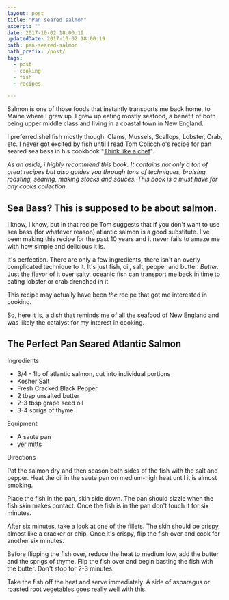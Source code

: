 ```yaml
---
layout: post
title: "Pan seared salmon"
excerpt: ""
date: 2017-10-02 18:00:19
updatedDate: 2017-10-02 18:00:19
path: pan-seared-salmon
path_prefix: /post/
tags:
  - post
  - cooking
  - fish
  - recipes

---
```


Salmon is one of those foods that instantly transports me back home, to Maine where I grew up. I grew up eating mostly seafood, a benefit of both being upper middle class and living in a coastal town in New England.

I preferred shellfish mostly though. Clams, Mussels, Scallops, Lobster, Crab, etc. I never got excited by fish until I read Tom Colicchio's recipe for pan seared sea bass in his cookbook "<a href="http://amzn.to/2rvyL5r" target="_blank" rel="noopener noreferrer">Think like a chef</a>".

_As an aside, i highly recommend this book. It contains not only a ton of great recipes but also guides you through tons of techniques, braising, roasting, searing, making stocks and sauces. This book is a must have for any cooks collection._
## Sea Bass? This is supposed to be about salmon.

I know, I know, but in that recipe Tom suggests that if you don't want to use sea bass (for whatever reason) atlantic salmon is a good substitute. I've been making this recipe for the past 10 years and it never fails to amaze me with how simple and delicious it is.

It's perfection. There are only a few ingredients, there isn't an overly complicated technique to it. It's just fish, oil, salt, pepper and butter. *Butter.* Just the flavor of it over salty, oceanic fish can transport me back in time to eating lobster or crab drenched in it.

This recipe may actually have been *the* recipe that got me interested in cooking.

So, here it is, a dish that reminds me of all the seafood of New England and was likely the catalyst for my interest in cooking.
## The Perfect Pan Seared Atlantic Salmon

Ingredients

- 3/4 - 1lb of atlantic salmon, cut into individual portions
- Kosher Salt
- Fresh Cracked Black Pepper
- 2 tbsp unsalted butter
- 2-3 tbsp grape seed oil
- 3-4 sprigs of thyme

Equipment

- A saute pan
- yer mitts

Directions

Pat the salmon dry and then season both sides of the fish with the salt and pepper. Heat the oil in the saute pan on medium-high heat until it is almost smoking.

Place the fish in the pan, skin side down. The pan should sizzle when the fish skin makes contact. Once the fish is in the pan don't touch it for six minutes.

After six minutes, take a look at one of the fillets. The skin should be crispy, almost like a cracker or chip. Once it's crispy, flip the fish over and cook for another six minutes.

Before flipping the fish over, reduce the heat to medium low, add the butter and the sprigs of thyme. Flip the fish over and begin basting the fish with the butter. Don't stop for 2-3 minutes.

Take the fish off the heat and serve immediately. A side of asparagus or roasted root vegetables goes really well with this.
